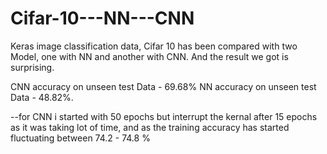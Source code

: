 # Cifar-10---NN---CNN
Keras image classification data, Cifar 10 has been compared with two Model, one with NN and another with CNN. And the result we got is surprising.

CNN accuracy on unseen test Data - 69.68%
NN accuracy on unseen test Data - 48.82%.

--for CNN i started with 50 epochs but interrupt the kernal after 15 epochs as it was taking lot of time, and as the training accuracy has started fluctuating between 74.2 - 74.8 %
